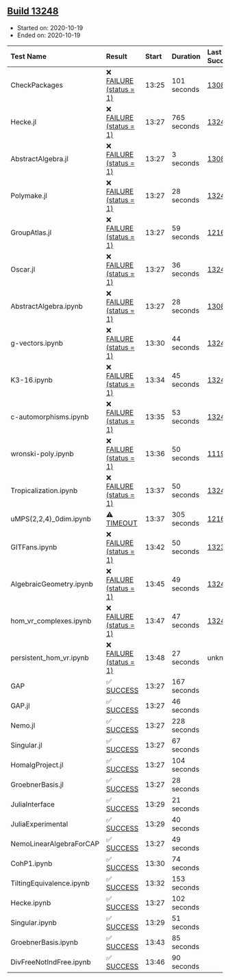 ## [Build 13248](https://oscarci.mathematik.uni-kl.de/job/oscar/13248/)

* Started on: 2020-10-19
* Ended on: 2020-10-19

| Test Name    | Result | Start | Duration | Last Success | First Failure |
|:-------------|:-------|:------|:---------|:-------------|:--------------|
| CheckPackages | ❌ [FAILURE (status = 1)](https://oscarci.mathematik.uni-kl.de/job/oscar/13248/artifact/logs/build-13248/CheckPackages.log) | 13:25 | 101 seconds | [13085](https://oscarci.mathematik.uni-kl.de/job/oscar/13085/) | [13086](https://oscarci.mathematik.uni-kl.de/job/oscar/13086/) |
| Hecke.jl | ❌ [FAILURE (status = 1)](https://oscarci.mathematik.uni-kl.de/job/oscar/13248/artifact/logs/build-13248/Hecke.jl.log) | 13:27 | 765 seconds | [13246](https://oscarci.mathematik.uni-kl.de/job/oscar/13246/) | [13247](https://oscarci.mathematik.uni-kl.de/job/oscar/13247/) |
| AbstractAlgebra.jl | ❌ [FAILURE (status = 1)](https://oscarci.mathematik.uni-kl.de/job/oscar/13248/artifact/logs/build-13248/AbstractAlgebra.jl.log) | 13:27 | 3 seconds | [13085](https://oscarci.mathematik.uni-kl.de/job/oscar/13085/) | [13086](https://oscarci.mathematik.uni-kl.de/job/oscar/13086/) |
| Polymake.jl | ❌ [FAILURE (status = 1)](https://oscarci.mathematik.uni-kl.de/job/oscar/13248/artifact/logs/build-13248/Polymake.jl.log) | 13:27 | 28 seconds | [13247](https://oscarci.mathematik.uni-kl.de/job/oscar/13247/) | [13248](https://oscarci.mathematik.uni-kl.de/job/oscar/13248/) |
| GroupAtlas.jl | ❌ [FAILURE (status = 1)](https://oscarci.mathematik.uni-kl.de/job/oscar/13248/artifact/logs/build-13248/GroupAtlas.jl.log) | 13:27 | 59 seconds | [12167](https://oscarci.mathematik.uni-kl.de/job/oscar/12167/) | [12168](https://oscarci.mathematik.uni-kl.de/job/oscar/12168/) |
| Oscar.jl | ❌ [FAILURE (status = 1)](https://oscarci.mathematik.uni-kl.de/job/oscar/13248/artifact/logs/build-13248/Oscar.jl.log) | 13:27 | 36 seconds | [13247](https://oscarci.mathematik.uni-kl.de/job/oscar/13247/) | [13248](https://oscarci.mathematik.uni-kl.de/job/oscar/13248/) |
| AbstractAlgebra.ipynb | ❌ [FAILURE (status = 1)](https://oscarci.mathematik.uni-kl.de/job/oscar/13248/artifact/logs/build-13248/AbstractAlgebra.ipynb.log) | 13:27 | 28 seconds | [13085](https://oscarci.mathematik.uni-kl.de/job/oscar/13085/) | [13086](https://oscarci.mathematik.uni-kl.de/job/oscar/13086/) |
| g-vectors.ipynb | ❌ [FAILURE (status = 1)](https://oscarci.mathematik.uni-kl.de/job/oscar/13248/artifact/logs/build-13248/g-vectors.ipynb.log) | 13:30 | 44 seconds | [13247](https://oscarci.mathematik.uni-kl.de/job/oscar/13247/) | [13248](https://oscarci.mathematik.uni-kl.de/job/oscar/13248/) |
| K3-16.ipynb | ❌ [FAILURE (status = 1)](https://oscarci.mathematik.uni-kl.de/job/oscar/13248/artifact/logs/build-13248/K3-16.ipynb.log) | 13:34 | 45 seconds | [13247](https://oscarci.mathematik.uni-kl.de/job/oscar/13247/) | [13248](https://oscarci.mathematik.uni-kl.de/job/oscar/13248/) |
| c-automorphisms.ipynb | ❌ [FAILURE (status = 1)](https://oscarci.mathematik.uni-kl.de/job/oscar/13248/artifact/logs/build-13248/c-automorphisms.ipynb.log) | 13:35 | 53 seconds | [13247](https://oscarci.mathematik.uni-kl.de/job/oscar/13247/) | [13248](https://oscarci.mathematik.uni-kl.de/job/oscar/13248/) |
| wronski-poly.ipynb | ❌ [FAILURE (status = 1)](https://oscarci.mathematik.uni-kl.de/job/oscar/13248/artifact/logs/build-13248/wronski-poly.ipynb.log) | 13:36 | 50 seconds | [11192](https://oscarci.mathematik.uni-kl.de/job/oscar/11192/) | [11193](https://oscarci.mathematik.uni-kl.de/job/oscar/11193/) |
| Tropicalization.ipynb | ❌ [FAILURE (status = 1)](https://oscarci.mathematik.uni-kl.de/job/oscar/13248/artifact/logs/build-13248/Tropicalization.ipynb.log) | 13:37 | 50 seconds | [13247](https://oscarci.mathematik.uni-kl.de/job/oscar/13247/) | [13248](https://oscarci.mathematik.uni-kl.de/job/oscar/13248/) |
| uMPS(2,2,4)_0dim.ipynb | ⚠ [TIMEOUT](https://oscarci.mathematik.uni-kl.de/job/oscar/13248/artifact/logs/build-13248/uMPS-2-2-4-_0dim.ipynb.log) | 13:37 | 305 seconds | [12167](https://oscarci.mathematik.uni-kl.de/job/oscar/12167/) | [12168](https://oscarci.mathematik.uni-kl.de/job/oscar/12168/) |
| GITFans.ipynb | ❌ [FAILURE (status = 1)](https://oscarci.mathematik.uni-kl.de/job/oscar/13248/artifact/logs/build-13248/GITFans.ipynb.log) | 13:42 | 50 seconds | [13234](https://oscarci.mathematik.uni-kl.de/job/oscar/13234/) | [13235](https://oscarci.mathematik.uni-kl.de/job/oscar/13235/) |
| AlgebraicGeometry.ipynb | ❌ [FAILURE (status = 1)](https://oscarci.mathematik.uni-kl.de/job/oscar/13248/artifact/logs/build-13248/AlgebraicGeometry.ipynb.log) | 13:45 | 49 seconds | [13247](https://oscarci.mathematik.uni-kl.de/job/oscar/13247/) | [13248](https://oscarci.mathematik.uni-kl.de/job/oscar/13248/) |
| hom_vr_complexes.ipynb | ❌ [FAILURE (status = 1)](https://oscarci.mathematik.uni-kl.de/job/oscar/13248/artifact/logs/build-13248/hom_vr_complexes.ipynb.log) | 13:47 | 47 seconds | [13247](https://oscarci.mathematik.uni-kl.de/job/oscar/13247/) | [13248](https://oscarci.mathematik.uni-kl.de/job/oscar/13248/) |
| persistent_hom_vr.ipynb | ❌ [FAILURE (status = 1)](https://oscarci.mathematik.uni-kl.de/job/oscar/13248/artifact/logs/build-13248/persistent_hom_vr.ipynb.log) | 13:48 | 27 seconds | unknown | unknown |
| GAP | ✅ [SUCCESS](https://oscarci.mathematik.uni-kl.de/job/oscar/13248/artifact/logs/build-13248/GAP.log) | 13:27 | 167 seconds |  |  |
| GAP.jl | ✅ [SUCCESS](https://oscarci.mathematik.uni-kl.de/job/oscar/13248/artifact/logs/build-13248/GAP.jl.log) | 13:27 | 46 seconds |  |  |
| Nemo.jl | ✅ [SUCCESS](https://oscarci.mathematik.uni-kl.de/job/oscar/13248/artifact/logs/build-13248/Nemo.jl.log) | 13:27 | 228 seconds |  |  |
| Singular.jl | ✅ [SUCCESS](https://oscarci.mathematik.uni-kl.de/job/oscar/13248/artifact/logs/build-13248/Singular.jl.log) | 13:27 | 67 seconds |  |  |
| HomalgProject.jl | ✅ [SUCCESS](https://oscarci.mathematik.uni-kl.de/job/oscar/13248/artifact/logs/build-13248/HomalgProject.jl.log) | 13:27 | 104 seconds |  |  |
| GroebnerBasis.jl | ✅ [SUCCESS](https://oscarci.mathematik.uni-kl.de/job/oscar/13248/artifact/logs/build-13248/GroebnerBasis.jl.log) | 13:27 | 28 seconds |  |  |
| JuliaInterface | ✅ [SUCCESS](https://oscarci.mathematik.uni-kl.de/job/oscar/13248/artifact/logs/build-13248/JuliaInterface.log) | 13:29 | 21 seconds |  |  |
| JuliaExperimental | ✅ [SUCCESS](https://oscarci.mathematik.uni-kl.de/job/oscar/13248/artifact/logs/build-13248/JuliaExperimental.log) | 13:29 | 40 seconds |  |  |
| NemoLinearAlgebraForCAP | ✅ [SUCCESS](https://oscarci.mathematik.uni-kl.de/job/oscar/13248/artifact/logs/build-13248/NemoLinearAlgebraForCAP.log) | 13:27 | 49 seconds |  |  |
| CohP1.ipynb | ✅ [SUCCESS](https://oscarci.mathematik.uni-kl.de/job/oscar/13248/artifact/logs/build-13248/CohP1.ipynb.log) | 13:30 | 74 seconds |  |  |
| TiltingEquivalence.ipynb | ✅ [SUCCESS](https://oscarci.mathematik.uni-kl.de/job/oscar/13248/artifact/logs/build-13248/TiltingEquivalence.ipynb.log) | 13:32 | 153 seconds |  |  |
| Hecke.ipynb | ✅ [SUCCESS](https://oscarci.mathematik.uni-kl.de/job/oscar/13248/artifact/logs/build-13248/Hecke.ipynb.log) | 13:27 | 102 seconds |  |  |
| Singular.ipynb | ✅ [SUCCESS](https://oscarci.mathematik.uni-kl.de/job/oscar/13248/artifact/logs/build-13248/Singular.ipynb.log) | 13:29 | 51 seconds |  |  |
| GroebnerBasis.ipynb | ✅ [SUCCESS](https://oscarci.mathematik.uni-kl.de/job/oscar/13248/artifact/logs/build-13248/GroebnerBasis.ipynb.log) | 13:43 | 85 seconds |  |  |
| DivFreeNotIndFree.ipynb | ✅ [SUCCESS](https://oscarci.mathematik.uni-kl.de/job/oscar/13248/artifact/logs/build-13248/DivFreeNotIndFree.ipynb.log) | 13:46 | 90 seconds |  |  |
